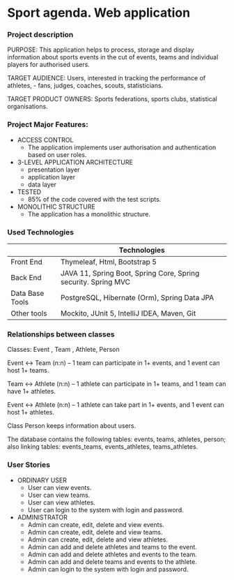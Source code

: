 # Sport agenda. Web application
### Project description
PURPOSE: 
This application helps to process, storage and display information about sports events in the cut of events, teams and individual players for authorised users.

TARGET AUDIENCE:
Users, interested in tracking the performance of athletes, - fans, judges, coaches, scouts, statisticians.

TARGET PRODUCT OWNERS:
Sports federations, sports clubs, statistical organisations.

### Project Major Features:
- ACCESS CONTROL
	- The application implements user authorisation and authentication based on user roles.
- 3-LEVEL APPLICATION ARCHITECTURE
	- presentation layer
	- application layer
	- data layer
- TESTED
	- 85% of the code covered with the test scripts.
- MONOLITHIC STRUCTURE
	- The application has a monolithic structure.

 ### Used Technologies
 |                 | Technologies                                                   |
 | --------------- | -------------------------------------------------------------- |
 | Front End       | Thymeleaf, Html, Bootstrap 5                                   |
 | Back End        | JAVA 11, Spring Boot, Spring Core, Spring security. Spring MVC |
 | Data Base Tools | PostgreSQL, Hibernate (Orm), Spring Data JPA                   |
 | Other tools     | Mockito, JUnit 5, IntelliJ IDEA, Maven, Git                    | 

### Relationships between classes
Classes: Event , Team , Athlete, Person

Event <-> Team (n:n) – 1 team can participate in 1+ events, and 1 event can host 1+ teams.

Team <-> Athlete (n:n) – 1 athlete can participate in 1+ teams, and 1 team can have 1+ athletes.

Event <-> Athlete (n:n) – 1 athlete can take part in 1+ events, and 1 event can host 1+ athletes.

Class Person keeps information about users.

The database contains the following tables: events, teams, athletes, person;
also linking tables: events_teams, events_athletes, teams_athletes.

### User Stories
- ORDINARY USER
	- User can view events.
	- User can view teams.
	- User can view athletes.
	- User can login to the system with login and password.
- ADMINISTRATOR
	- Admin can create, edit, delete and view events.
	- Admin can create, edit, delete and view teams.
	- Admin can create, edit, delete and view athletes.
	- Admin can add and delete athletes and teams to the event.
	- Admin can add and delete athletes and events to the team.
	- Admin can add and delete teams and events to the athlete.
	- Admin can login to the system with login and password.

